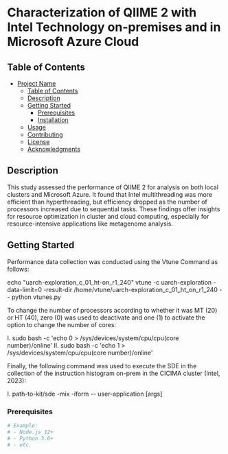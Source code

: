 
# Characterization of QIIME 2 with Intel Technology on-premises and in Microsoft Azure Cloud


## Table of Contents

- [Project Name](#project-name)
  - [Table of Contents](#table-of-contents)
  - [Description](#description)
  - [Getting Started](#getting-started)
    - [Prerequisites](#prerequisites)
    - [Installation](#installation)
  - [Usage](#usage)
  - [Contributing](#contributing)
  - [License](#license)
  - [Acknowledgments](#acknowledgments)

## Description

This study assessed the performance of QIIME 2 for analysis on both local clusters and Microsoft Azure. It found that Intel multithreading was more efficient than hyperthreading, but efficiency dropped as the number of processors increased due to sequential tasks. These findings offer insights for resource optimization in cluster and cloud computing, especially for resource-intensive applications like metagenome analysis.

## Getting Started

Performance data collection was conducted using the Vtune Command as follows:

echo "uarch-exploration_c_01_ht-on_r1_240" vtune -c uarch-exploration -data-limit=0 -result-dir /home/vtune/uarch-exploration_c_01_ht_on_r1_240 -- python vtunes.py

To change the number of processors according to whether it was MT (20) or HT (40), zero (0) was used to deactivate and one (1) to activate the option to change the number of cores:

I. sudo bash -c 'echo 0 > /sys/devices/system/cpu/cpu(core number)/online'
II. sudo bash -c 'echo 1 > /sys/devices/system/cpu/cpu(core number)/online'

Finally, the following command was used to execute the SDE in the collection of the instruction histogram on-prem in the CICIMA cluster (Intel, 2023):

I. path-to-kit/sde -mix -iform -- user-application [args]

### Prerequisites

```bash
# Example:
# - Node.js 12+
# - Python 3.6+
# - etc.
